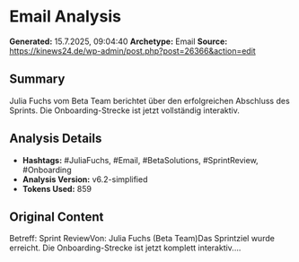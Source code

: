 # Email Analysis

**Generated:** 15.7.2025, 09:04:40
**Archetype:** Email
**Source:** https://kinews24.de/wp-admin/post.php?post=26366&action=edit

## Summary
Julia Fuchs vom Beta Team berichtet über den erfolgreichen Abschluss des Sprints. Die Onboarding-Strecke ist jetzt vollständig interaktiv.

## Analysis Details
- **Hashtags:** #JuliaFuchs, #Email, #BetaSolutions, #SprintReview, #Onboarding
- **Analysis Version:** v6.2-simplified
- **Tokens Used:** 859

## Original Content
Betreff: Sprint ReviewVon: Julia Fuchs (Beta Team)Das Sprintziel wurde erreicht. Die Onboarding-Strecke ist jetzt komplett interaktiv....